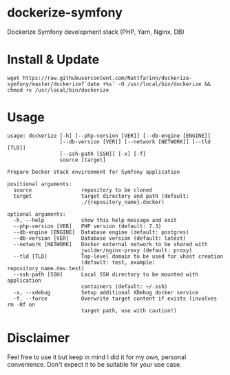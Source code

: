 # dockerize-symfony
Dockerize Symfony development stack (PHP, Yarn, Nginx, DB)

# Install & Update

```
wget https://raw.githubusercontent.com/Nattfarinn/dockerize-symfony/master/dockerize?`date +%s` -O /usr/local/bin/dockerize && chmod +x /usr/local/bin/dockerize
```

# Usage

```
usage: dockerize [-h] [--php-version [VER]] [--db-engine [ENGINE]]
                 [--db-version [VER]] [--network [NETWORK]] [--tld [TLD]]
                 [--ssh-path [SSH]] [-x] [-f]
                 source [target]

Prepare Docker stack environment for Symfony application

positional arguments:
  source                repository to be cloned
  target                target directory and path (default:
                        ./{repository_name}.docker)

optional arguments:
  -h, --help            show this help message and exit
  --php-version [VER]   PHP version (default: 7.3)
  --db-engine [ENGINE]  Database engine (default: postgres)
  --db-version [VER]    Database version (default: latest)
  --network [NETWORK]   Docker external network to be shared with
                        jwilder/nginx-proxy (default: proxy)
  --tld [TLD]           Top-level domain to be used for vhost creation
                        (default: test, example: repository_name.dev.test)
  --ssh-path [SSH]      Local SSH directory to be mounted with application
                        containers (default: ~/.ssh)
  -x, --xdebug          Setup additional XDebug docker service
  -f, --force           Overwrite target content if exists (involves rm -Rf on
                        target path, use with caution!)
```

# Disclaimer
Feel free to use it but keep in mind I did it for my own, personal convenience. Don't expect it to be suitable for your use case.
